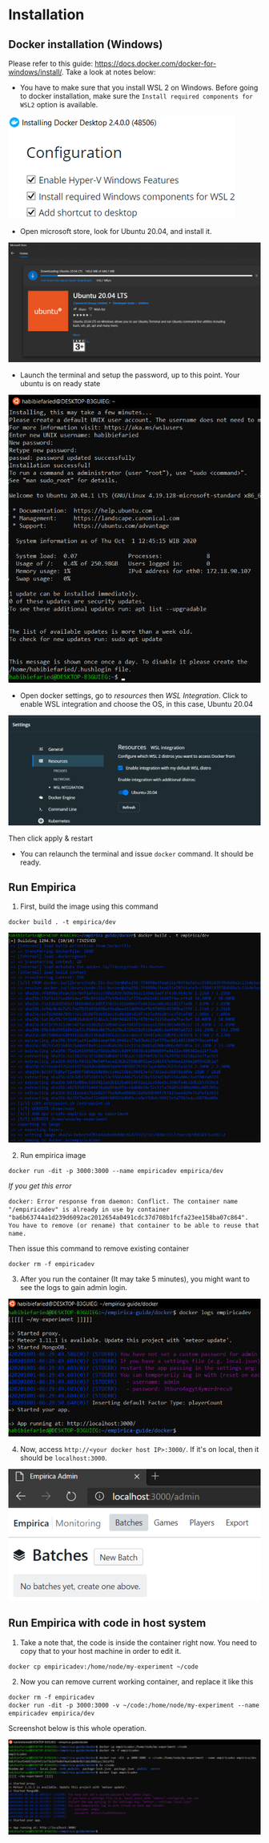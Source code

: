 # Installation

## Docker installation (Windows)

Please refer to this guide: https://docs.docker.com/docker-for-windows/install/. Take a look at notes below:

* You have to make sure that you install WSL 2 on Windows. Before going to docker installation, make sure the `Install required components for WSL2` option is available.

![WSL2-Docker](screenshots/1.png)

* Open microsoft store, look for Ubuntu 20.04, and install it. 

![WSL2-Ubuntu](screenshots/2.png)

* Launch the terminal and setup the password, up to this point. Your ubuntu is on ready state

![Terminal](screenshots/3.png)

* Open docker settings, go to *resources* then *WSL Integration*. Click to enable WSL integration and choose the OS, in this case, Ubuntu 20.04

![Settings](screenshots/4.png)

Then click apply & restart

* You can relaunch the terminal and issue `docker` command. It should be ready.

## Run Empirica

1. First, build the image using this command

```
docker build . -t empirica/dev
```

![Building Empirica](screenshots/5.png)

2. Run empirica image

```
docker run -dit -p 3000:3000 --name empiricadev empirica/dev
```

*If you get this error*

```
docker: Error response from daemon: Conflict. The container name "/empiricadev" is already in use by container "ba6b63744a1d239d6092ac2012654a0491cdc37d708b1fcfa23ee158ba07c864". You have to remove (or rename) that container to be able to reuse that name.
```

Then issue this command to remove existing container

```
docker rm -f empiricadev
```

3. After you run the container (It may take 5 minutes), you might want to see the logs to gain admin login.

![Empirica is running](screenshots/6.png)

4. Now, access `http://<your docker host IP>:3000/`. If it's on local, then it should be `localhost:3000`. 

![Web admin](screenshots/7.png)

## Run Empirica with code in host system

1. Take a note that, the code is inside the container right now. You need to copy that to your host machine in order to edit it.


```
docker cp empiricadev:/home/node/my-experiment ~/code
```

2. Now you can remove current working container, and replace it like this

```
docker rm -f empiricadev
docker run -dit -p 3000:3000 -v ~/code:/home/node/my-experiment --name empiricadev empirica/dev
```

Screenshot below is this whole operation.

![Using volume](screenshots/8.png)
